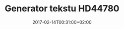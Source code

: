 ---
date: 2017-02-14T00:31:00+02:00
title: Generator tekstu HD44780
html_after: hd44780textgenerator
keywords:
- hd44780
draft: true
---